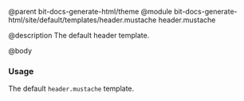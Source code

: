 @parent bit-docs-generate-html/theme
@module bit-docs-generate-html/site/default/templates/header.mustache header.mustache

@description The default header template.

@body

### Usage

The default `header.mustache` template.

